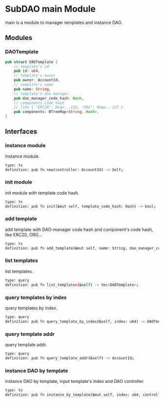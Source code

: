 # SubDAO main Module

main is a module to manager templates and instance DAO.

## Modules

### DAOTemplate
```rust
pub struct DAOTemplate {
    // template's id
    pub id: u64,
    // template's owner
    pub owner: AccountId,
    // template's name
    pub name: String,
    // template's dao manager
    pub dao_manager_code_hash: Hash,
    // components code hash
    // like { "ERC20": 0xqw...122, "ORG": 0xqw...123 }
    pub components: BTreeMap<String, Hash>,
}
```

## Interfaces

### instance module
instance module.
```bash
type: tx
definition: pub fn new(controller: AccountId) -> Self;
```

### init module
init module with template code hash.
```bash
type: tx
definition: pub fn init(&mut self, template_code_hash: Hash) -> bool;
```

### add template
add template with DAO-manager code hash and component's code hash, like ERC20, ORG...
```bash
type: tx
definition: pub fn add_template(&mut self, name: String, dao_manager_code_hash: Hash, components: BTreeMap<String, Hash>) -> bool;
```

### list templates
list templates.
```bash
type: query
definition: pub fn list_templates(&self) -> Vec<DAOTemplate>;
```

### query templates by index
query templates by index.
```bash
type: query
definition: pub fn query_template_by_index(&self, index: u64) -> DAOTemplate;
```

### query template addr
query template addr.
```bash
type: query
definition: pub fn query_template_addr(&self) -> AccountId;
```

### instance DAO by template
instance DAO by template, input template's index and DAO controller.
```bash
type: tx
definition: pub fn instance_by_template(&mut self, index: u64, controller: AccountId) -> bool;
```

